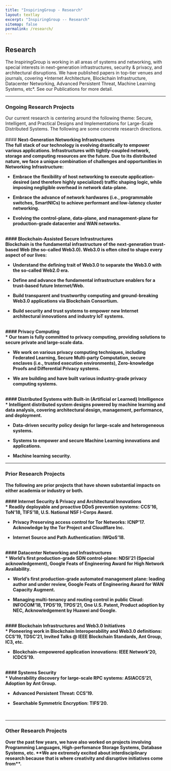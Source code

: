 ```yaml
---
title: "InspiringGroup - Research"
layout: textlay
excerpt: "InspiringGroup -- Research"
sitemap: false
permalink: /research/
---
```


## Research

<div class="largefont">
The InspiringGroup is working in all areas of systems and networking, with special interests in <span class="bluewords">next-generation infrastructures</span>, <span class="bluewords">security & privacy</span>, and <span class="bluewords">architectural disruptions</span>. We have published papers in top-tier venues and journals, covering *Internet Architecture, Blockchain Infrastructure, Datacenter Networking, Advanced Persistent Threat, Machine Learning Systems, etc*. See our Publications for more detail.
</div>

---

### Ongoing Research Projects

<div class="largefont">
Our current research is centering around the following theme: <span class="bluewords">Secure, Intelligent, and Practical Designs and Implementations for Large-Scale Distributed Systems</span>. The following are some concrete research directions.
</div>
<br />

<div class="rblock">
#### <b>Next-Generation Networking Infrastructures

<div class="largefont">
The full stack of our technology is evolving drastically to empower various applications. Infrastructures with tightly-coupled network, storage and computing resources are the future. Due to its distributed nature, we face a unique combination of challenges and opportunities in Networking Infrastructure:

  * Embrace the flexibility of host networking to execute application-desired (and therefore highly specialized) traffic shaping logic, while imposing negligible overhead in network data-plane. 

  * Embrace the advance of network hardwares (i.e., programmable switches, SmartNICs) to achieve performant and low-latency cluster networking. 

  * Evolving the control-plane, data-plane, and management-plane for production-grade datacenter and WAN networks.  
</div>
</div>
<br />

<div class="rblock">
#### <b>Blockchain-Assisted Secure Infrastructures

<div class="largefont">
Blockchain is the fundamental infrastructure of the next-generation trust-based Web (the so-called Web3.0).  Web3.0 is often cited to shape every aspect of our lives:

  * Understand the defining trait of Web3.0 to separate the Web3.0 with the so-called Web2.0 era. 

  * Define and advance the fundamental infrastructure enablers for a trust-based future Internet/Web. 

  * Build transparent and trustworthy computing and ground-breaking Web3.0 applications via Blockchain Consortium. 

  * Build security and trust systems to empower new Internet architectural innovations and industry IoT systems. 
</div>
</div>
<br />
 
<div class="rblock">
#### <b>Privacy Computing 

<div class="largefont">
  * Our team is fully committed to privacy computing, providing solutions to secure private and large-scale data. 
  
  * We work on various privacy computing techniques, including Federated Learning, Secure Multi-party Computation, secure enclaves (i.e., trusted execution environments), Zero-knowledge Proofs and Differential Privacy systems. 
 
  * We are building and have built various industry-grade privacy computing systems.  
</div>
</div>
<br />

<div class="rblock">
#### <b>Distributed Systems with Built-in (Artificial or Learned) Intelligence

<div class="largefont">
  * Intelligent distributed system designs powered by machine learning and data analysis, covering architectural design, management, performance, and deployment.

  * Data-driven security policy design for large-scale and heterogeneous systems. 

  * Systems to empower and secure Machine Learning innovations and applications. 

  * Machine learning security. 
</div>
</div>

---

### Prior Research Projects 

<div class="largefont">
The following are prior projects that have shown substantial impacts on either academia or industry or both. 
</div>
<br />

<div class="rblock">
#### <b>Internet Security & Privacy and Architectural Innovations

<div class="largefont">
  * Readily deployable and proactive DDoS prevention systems: CCS’16, ToN’18, TIFS’18, U.S. National NSF I-Corps Award.

  * Privacy Preserving access control for Tor Networks: ICNP’17. Acknowledge by the Tor Project and Cloudflare Inc. 

  * Internet Source and Path Authentication: IWQoS’18.
</div>
</div>
<br />

<div class="rblock">
#### <b>Datacenter Networking and Infrastructures

<div class="largefont">
  * World’s first production-grade SDN control-plane: NDSI’21 (Special acknowledgement), Google Feats of Engineering Award for High Network Availability. 

  * World’s first production-grade automated management plane: leading author and under review, Google Feats of Engineering Award for WAN Capacity Augment.

  * Managing multi-tenancy and routing control in public Cloud: INFOCOM’18, TPDS’19, TPDS’21, One U.S. Patent, Product adoption by NEC, Acknowledgement by Huawei and Google. 
</div>
</div>
<br />

<div class="rblock">
#### <b>Blockchain Infrastructures and Web3.0 Initiatives

<div class="largefont">
  * Pioneering work in Blockchain Interoperability and Web3.0 definitions: CCS’19, TDSC’21, Invited Talks @ IEEE Blockchain Standards, Ant Group, IC3, etc.

  * Blockchain-empowered application innovations: IEEE Network’20, ICDCS’19. 
</div>
</div>
<br />

<div class="rblock">
#### <b>Systems Security

<div class="largefont">
  * Vulnerability discovery for large-scale RPC systems: ASIACCS’21, Adoption by Ant Group. 

  * Advanced Persistent Threat: CCS’19.

  * Searchable Symmetric Encryption: TIFS’20.
</div>
</div>
<br />

---

### Other Research Projects

<div class="largefont">
Over the past few years, we have also worked on projects involving Programming Languages, High-perfomance Storage Systems, Database Systems, etc. **We are extremely excited about interdisciplinary research because that is where creativity and disruptive initiatives come from**. 
</div>
<br />
